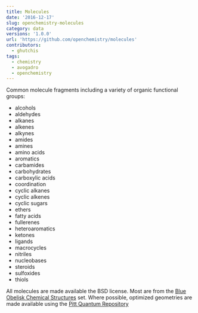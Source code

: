 ```yaml
---
title: Molecules
date: '2016-12-17'
slug: openchemistry-molecules
category: data
versions: '1.0.0'
url: 'https://github.com/openchemistry/molecules'
contributors:
  - ghutchis
tags:
  - chemistry
  - avogadro
  - openchemistry
---
```


Common molecule fragments including a variety of organic functional groups:

- alcohols
- aldehydes
- alkanes
- alkenes
- alkynes
- amides
- amines
- amino acids
- aromatics
- carbamides
- carbohydrates
- carboxylic acids
- coordination
- cyclic alkanes
- cyclic alkenes
- cyclic sugars
- ethers
- fatty acids
- fullerenes
- heteroaromatics
- ketones
- ligands
- macrocycles
- nitriles
- nucleobases
- steroids
- sulfoxides
- thiols

All molecules are made available the BSD license. Most are from the
[Blue Obelisk Chemical Structures](https://chem-file.sourceforge.net/) set.
Where possible, optimized geometries are made available using the
[Pitt Quantum Repository](https://pqr.pitt.edu/)
